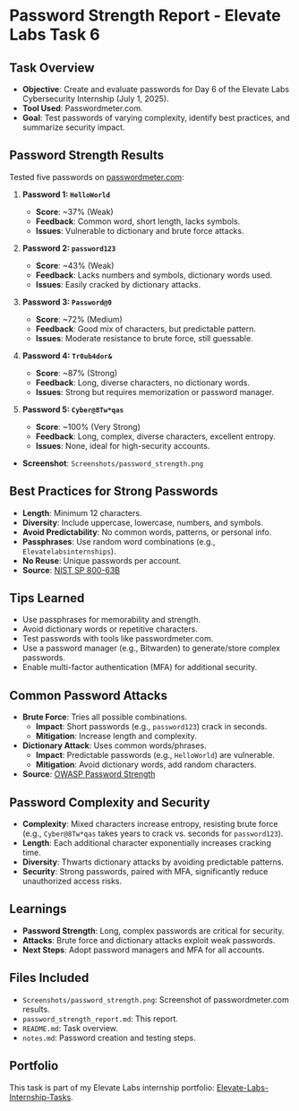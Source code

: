 # Password Strength Report - Elevate Labs Task 6

## Task Overview
- **Objective**: Create and evaluate passwords for Day 6 of the Elevate Labs Cybersecurity Internship (July 1, 2025).
- **Tool Used**: Passwordmeter.com.
- **Goal**: Test passwords of varying complexity, identify best practices, and summarize security impact.

## Password Strength Results
Tested five passwords on [passwordmeter.com](https://passwordmeter.com):

1. **Password 1: `HelloWorld`**
   - **Score**: ~37% (Weak)
   - **Feedback**: Common word, short length, lacks symbols.
   - **Issues**: Vulnerable to dictionary and brute force attacks.

2. **Password 2: `password123`**
   - **Score**: ~43% (Weak)
   - **Feedback**: Lacks numbers and symbols, dictionary words used.
   - **Issues**: Easily cracked by dictionary attacks.

3. **Password 3: `Password@0`**
   - **Score**: ~72% (Medium)
   - **Feedback**: Good mix of characters, but predictable pattern.
   - **Issues**: Moderate resistance to brute force, still guessable.

4. **Password 4: `Tr0ub4dor&`**
   - **Score**: ~87% (Strong)
   - **Feedback**: Long, diverse characters, no dictionary words.
   - **Issues**: Strong but requires memorization or password manager.

5. **Password 5: `Cyber@8Tw*qas`**
   - **Score**: ~100% (Very Strong)
   - **Feedback**: Long, complex, diverse characters, excellent entropy.
   - **Issues**: None, ideal for high-security accounts.

- **Screenshot**: `Screenshots/password_strength.png`

## Best Practices for Strong Passwords
- **Length**: Minimum 12 characters.
- **Diversity**: Include uppercase, lowercase, numbers, and symbols.
- **Avoid Predictability**: No common words, patterns, or personal info.
- **Passphrases**: Use random word combinations (e.g., `Elevatelabsinternships`).
- **No Reuse**: Unique passwords per account.
- **Source**: [NIST SP 800-63B](https://pages.nist.gov/800-63-3/sp800-63b.html)

## Tips Learned
- Use passphrases for memorability and strength.
- Avoid dictionary words or repetitive characters.
- Test passwords with tools like passwordmeter.com.
- Use a password manager (e.g., Bitwarden) to generate/store complex passwords.
- Enable multi-factor authentication (MFA) for additional security.

## Common Password Attacks
- **Brute Force**: Tries all possible combinations.
  - **Impact**: Short passwords (e.g., `password123`) crack in seconds.
  - **Mitigation**: Increase length and complexity.
- **Dictionary Attack**: Uses common words/phrases.
  - **Impact**: Predictable passwords (e.g., `HelloWorld`) are vulnerable.
  - **Mitigation**: Avoid dictionary words, add random characters.
- **Source**: [OWASP Password Strength](https://owasp.org/www-community/controls/Password_Management)

## Password Complexity and Security
- **Complexity**: Mixed characters increase entropy, resisting brute force (e.g., `Cyber@8Tw*qas` takes years to crack vs. seconds for `password123`).
- **Length**: Each additional character exponentially increases cracking time.
- **Diversity**: Thwarts dictionary attacks by avoiding predictable patterns.
- **Security**: Strong passwords, paired with MFA, significantly reduce unauthorized access risks.

## Learnings
- **Password Strength**: Long, complex passwords are critical for security.
- **Attacks**: Brute force and dictionary attacks exploit weak passwords.
- **Next Steps**: Adopt password managers and MFA for all accounts.

## Files Included
- `Screenshots/password_strength.png`: Screenshot of passwordmeter.com results.
- `password_strength_report.md`: This report.
- `README.md`: Task overview.
- `notes.md`: Password creation and testing steps.

## Portfolio
This task is part of my Elevate Labs internship portfolio: [Elevate-Labs-Internship-Tasks](https://github.com/Nucl3arAt0m/Elevate-Labs-Internship-Tasks).
